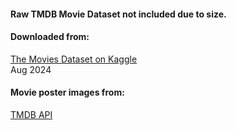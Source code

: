 #### Raw TMDB Movie Dataset not included due to size.
#### Downloaded from:

[The Movies Dataset on Kaggle](https://www.kaggle.com/datasets/rounakbanik/the-movies-dataset) \
Aug 2024

#### Movie poster images from:
[TMDB API](https://developer.themoviedb.org/docs/getting-started)
